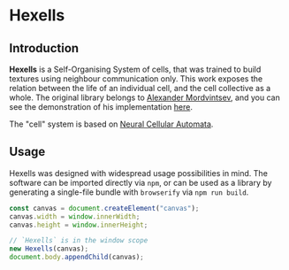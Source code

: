 # Hexells

## Introduction

**Hexells** is a Self-Organising System of cells, that was trained to build textures using neighbour communication only. This work exposes the relation between the life of an individual cell, and the cell collective as a whole. The original library belongs to [Alexander Mordvintsev](https://twitter.com/zzznah), and you can see the demonstration of his implementation [here](https://znah.net/hexells/).

The "cell" system is based on [Neural Cellular Automata](https://distill.pub/selforg/2021/textures/).

## Usage

Hexells was designed with widespread usage possibilities in mind. The software can be imported directly via `npm`, or can be used as a library by generating a single-file bundle with `browserify` via `npm run build`.

```js
const canvas = document.createElement("canvas");
canvas.width = window.innerWidth;
canvas.height = window.innerHeight;

// `Hexells` is in the window scope
new Hexells(canvas);
document.body.appendChild(canvas);
```

<!-- TODO: Example for `npm` as well -->
